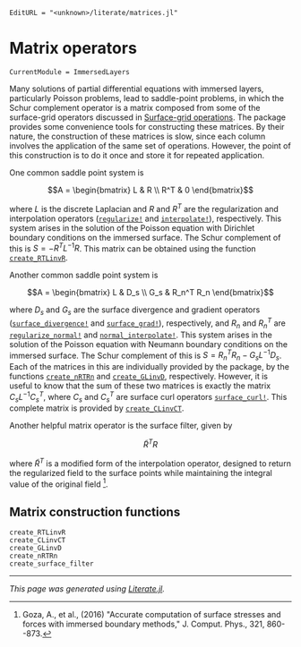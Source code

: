 ```@meta
EditURL = "<unknown>/literate/matrices.jl"
```

# Matrix operators

```@meta
CurrentModule = ImmersedLayers
```

Many solutions of partial differential equations with immersed layers, particularly Poisson problems,
lead to saddle-point problems, in which the Schur complement operator is a matrix
composed from some of the surface-grid operators discussed in [Surface-grid operations](@ref).
The package provides some convenience tools for constructing these matrices. By
their nature, the construction of these matrices is slow, since each column
involves the application of the same set of operations. However, the point
of this construction is to do it once and store it for repeated application.

One common saddle point system is

$$A = \begin{bmatrix} L & R \\ R^T & 0 \end{bmatrix}$$

where $L$ is the discrete Laplacian and $R$ and $R^T$ are the regularization
and interpolation operators ([`regularize!`](@ref) and [`interpolate!`](@ref)),
respectively. This system arises in the solution of the Poisson equation
with Dirichlet boundary conditions on the immersed surface. The Schur complement of this is
$S = - R^T L^{-1} R$. This matrix can be obtained using the function [`create_RTLinvR`](@ref).

Another common saddle point system is

$$A = \begin{bmatrix} L & D_s \\ G_s & R_n^T R_n \end{bmatrix}$$

where $D_s$ and $G_s$ are the surface divergence and gradient operators
([`surface_divergence!`](@ref) and [`surface_grad!`](@ref)),
respectively, and $R_n$ and $R_n^T$ are [`regularize_normal!`](@ref) and [`normal_interpolate!`](@ref).
This system arises in the solution of the Poisson equation
with Neumann boundary conditions on the immersed surface. The Schur complement of this is
$S = R_n^T R_n - G_s L^{-1} D_s$. Each of the matrices in this are individually
provided by the package, by the functions [`create_nRTRn`](@ref) and [`create_GLinvD`](@ref),
respectively. However, it is useful to know that the sum of these two
matrices is exactly the matrix $C_s L^{-1}C_s^T$, where $C_s$ and $C_s^T$ are
surface curl operators [`surface_curl!`](@ref). This complete matrix is provided by
[`create_CLinvCT`](@ref).

Another helpful matrix operator is the surface filter, given by

$$\tilde{R}^T R$$

where $\tilde{R}^T$ is a modified form of the interpolation operator,
designed to return the regularized field to the surface points while
maintaining the integral value of the original field [^1].

## Matrix construction functions

```@docs
create_RTLinvR
create_CLinvCT
create_GLinvD
create_nRTRn
create_surface_filter
```

[^1]: Goza, A., et al., (2016) "Accurate computation of surface stresses and forces with immersed boundary methods," J. Comput. Phys., 321, 860--873.

---

*This page was generated using [Literate.jl](https://github.com/fredrikekre/Literate.jl).*

